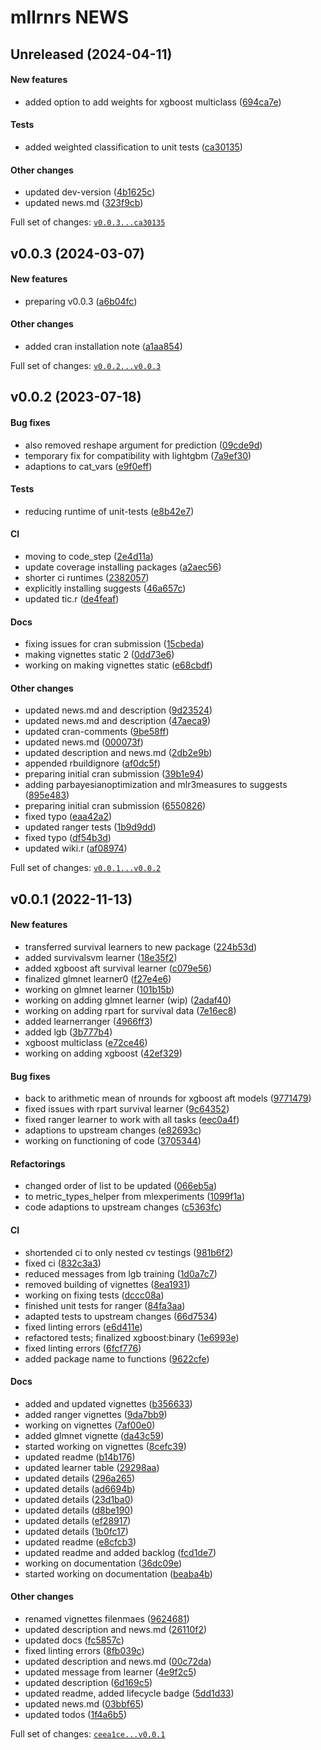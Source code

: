 # mllrnrs NEWS

## Unreleased (2024-04-11)

#### New features

-   added option to add weights for xgboost multiclass
    ([694ca7e](https://github.com/kapsner/mllrnrs/tree/694ca7e56df25ee94d3937bc6b8ab1015de619db))

#### Tests

-   added weighted classification to unit tests
    ([ca30135](https://github.com/kapsner/mllrnrs/tree/ca30135fabf519ad82f08e9e38a289efb5b06e13))

#### Other changes

-   updated dev-version
    ([4b1625c](https://github.com/kapsner/mllrnrs/tree/4b1625cc389701ce114b44ee8565f0b147362483))
-   updated news.md
    ([323f9cb](https://github.com/kapsner/mllrnrs/tree/323f9cb0dc0e38213154669dccff7a700f5071c2))

Full set of changes:
[`v0.0.3...ca30135`](https://github.com/kapsner/mllrnrs/compare/v0.0.3...ca30135)

## v0.0.3 (2024-03-07)

#### New features

-   preparing v0.0.3
    ([a6b04fc](https://github.com/kapsner/mllrnrs/tree/a6b04fc8c110864418bf201d2d77e0c30218c4ac))

#### Other changes

-   added cran installation note
    ([a1aa854](https://github.com/kapsner/mllrnrs/tree/a1aa854b479d78e67a7eb76b71b7d5a4500171fd))

Full set of changes:
[`v0.0.2...v0.0.3`](https://github.com/kapsner/mllrnrs/compare/v0.0.2...v0.0.3)

## v0.0.2 (2023-07-18)

#### Bug fixes

-   also removed reshape argument for prediction
    ([09cde9d](https://github.com/kapsner/mllrnrs/tree/09cde9d8eb6e38310d405ce4f669eb6fb64a1b37))
-   temporary fix for compatibility with lightgbm
    ([7a9ef30](https://github.com/kapsner/mllrnrs/tree/7a9ef307926c07ca6f2b33c2d93f4431d2a0a8c8))
-   adaptions to cat\_vars
    ([e9f0eff](https://github.com/kapsner/mllrnrs/tree/e9f0effbc2b1274f8f32a86c12b4a68ece9163de))

#### Tests

-   reducing runtime of unit-tests
    ([e8b42e7](https://github.com/kapsner/mllrnrs/tree/e8b42e7bed2392900d1495e666ce0363cfe0a3e4))

#### CI

-   moving to code\_step
    ([2e4d11a](https://github.com/kapsner/mllrnrs/tree/2e4d11a96f5f91f62e05772f77237ac384f7e130))
-   update coverage installing packages
    ([a2aec56](https://github.com/kapsner/mllrnrs/tree/a2aec569a52d66c2ba9feb2c6ae825c1afb3be92))
-   shorter ci runtimes
    ([2382057](https://github.com/kapsner/mllrnrs/tree/2382057f7827370c7e4f7a5cb575fe0d663f026a))
-   explicitly installing suggests
    ([46a657c](https://github.com/kapsner/mllrnrs/tree/46a657c03da03110917dcc3654d7b9967af5d97a))
-   updated tic.r
    ([de4feaf](https://github.com/kapsner/mllrnrs/tree/de4feaf376eb6d0af75cce19d0bc4cd50b223275))

#### Docs

-   fixing issues for cran submission
    ([15cbeda](https://github.com/kapsner/mllrnrs/tree/15cbedab83d2676abd08716209e92ba606bfb751))
-   making vignettes static 2
    ([0dd73e6](https://github.com/kapsner/mllrnrs/tree/0dd73e646ea7270eecd1c9747d643ede2e1b5e5a))
-   working on making vignettes static
    ([e68cbdf](https://github.com/kapsner/mllrnrs/tree/e68cbdf55304832c6843e5c9a427f527a5250ffa))

#### Other changes

-   updated news.md and description
    ([9d23524](https://github.com/kapsner/mllrnrs/tree/9d23524cc0422f381be74ac854c128ec69bfd468))
-   updated news.md and description
    ([47aeca9](https://github.com/kapsner/mllrnrs/tree/47aeca9df9197de14eb8c4b7a37a7579e3f55b33))
-   updated cran-comments
    ([9be58ff](https://github.com/kapsner/mllrnrs/tree/9be58ffe0b30afa956dc8ad9732e2a7fdac65ab5))
-   updated news.md
    ([000073f](https://github.com/kapsner/mllrnrs/tree/000073f2cddbe5671bc448e8d9d6b0e0bc2e3f99))
-   updated description and news.md
    ([2db2e9b](https://github.com/kapsner/mllrnrs/tree/2db2e9bcf3525b872e5dce57ec00e517f6f3be5e))
-   appended rbuildignore
    ([af0dc5f](https://github.com/kapsner/mllrnrs/tree/af0dc5ffbf064274e313d2115a5dbcdd41b97581))
-   preparing initial cran submission
    ([39b1e94](https://github.com/kapsner/mllrnrs/tree/39b1e94d5a3989b0189ce10471dd9d964a7ed549))
-   adding parbayesianoptimization and mlr3measures to suggests
    ([895e483](https://github.com/kapsner/mllrnrs/tree/895e4830a5ff659883f37265b304be718973ca31))
-   preparing initial cran submission
    ([6550826](https://github.com/kapsner/mllrnrs/tree/6550826ec135e19882c746b5ec20705a5f31e15c))
-   fixed typo
    ([eaa42a2](https://github.com/kapsner/mllrnrs/tree/eaa42a2bddf0b3c263c72ec22fc6f92132d24ee6))
-   updated ranger tests
    ([1b9d9dd](https://github.com/kapsner/mllrnrs/tree/1b9d9ddaf89b50e7b19f6d701e1e3b6826f05b0a))
-   fixed typo
    ([df54b3d](https://github.com/kapsner/mllrnrs/tree/df54b3d69207dba0893a4dedaa97f0f843178390))
-   updated wiki.r
    ([af08974](https://github.com/kapsner/mllrnrs/tree/af0897471d09d71b29a10218030ad573a1b303c0))

Full set of changes:
[`v0.0.1...v0.0.2`](https://github.com/kapsner/mllrnrs/compare/v0.0.1...v0.0.2)

## v0.0.1 (2022-11-13)

#### New features

-   transferred survival learners to new package
    ([224b53d](https://github.com/kapsner/mllrnrs/tree/224b53de29300d070ed9b91aac87915732f3a350))
-   added survivalsvm learner
    ([18e35f2](https://github.com/kapsner/mllrnrs/tree/18e35f2d70d90791e0a1b775841fd0c5bafc35eb))
-   added xgboost aft survival learner
    ([c079e56](https://github.com/kapsner/mllrnrs/tree/c079e56eecc4461cdb5334bca60830024c84883b))
-   finalized glmnet learner0
    ([f27e4e6](https://github.com/kapsner/mllrnrs/tree/f27e4e6b5cbdba7616acae247628a5560ccede9c))
-   working on glmnet learner
    ([101b15b](https://github.com/kapsner/mllrnrs/tree/101b15bac5795ee285a36e7c9b312c0443062499))
-   working on adding glmnet learner (wip)
    ([2adaf40](https://github.com/kapsner/mllrnrs/tree/2adaf405a30679fb49233f5f4a42279e0d688541))
-   working on adding rpart for survival data
    ([7e16ec8](https://github.com/kapsner/mllrnrs/tree/7e16ec8219b6b9aee42b0b12c8d5e08e752ea627))
-   added learnerranger
    ([4966ff3](https://github.com/kapsner/mllrnrs/tree/4966ff3d2320de6868e6ce99fa5e3cb12f41be36))
-   added lgb
    ([3b777b4](https://github.com/kapsner/mllrnrs/tree/3b777b4d2f7ecaf7d90c80bbc7a3a9a7f2c3bfe6))
-   xgboost multiclass
    ([e72ce46](https://github.com/kapsner/mllrnrs/tree/e72ce46d870d73bf5aa43d12c7270074f8697700))
-   working on adding xgboost
    ([42ef329](https://github.com/kapsner/mllrnrs/tree/42ef329443ef56b95ea5d5e632e1d733f91b1dab))

#### Bug fixes

-   back to arithmetic mean of nrounds for xgboost aft models
    ([9771479](https://github.com/kapsner/mllrnrs/tree/9771479c6ba609f5b950d39cdc2154ede57c6a0c))
-   fixed issues with rpart survival learner
    ([9c64352](https://github.com/kapsner/mllrnrs/tree/9c643525dea8863a40be5792fb9e8dac79b0b616))
-   fixed ranger learner to work with all tasks
    ([eec0a4f](https://github.com/kapsner/mllrnrs/tree/eec0a4f5dab8d00a24c10046ff8c7a02e5e3cdc7))
-   adaptions to upstream changes
    ([e82693c](https://github.com/kapsner/mllrnrs/tree/e82693c3725313f13f57359d9656e595b3b22564))
-   working on functioning of code
    ([3705344](https://github.com/kapsner/mllrnrs/tree/3705344129e61879259fb4e025d8af3db03025e1))

#### Refactorings

-   changed order of list to be updated
    ([066eb5a](https://github.com/kapsner/mllrnrs/tree/066eb5a05408e92025c570b58def13c29ed25bab))
-   to metric\_types\_helper from mlexperiments
    ([1099f1a](https://github.com/kapsner/mllrnrs/tree/1099f1aac600c2cac41a789ca5bdfcc91f2f802b))
-   code adaptions to upstream changes
    ([c5363fc](https://github.com/kapsner/mllrnrs/tree/c5363fc2be191343ef5ebfd3363a535e0ea5e458))

#### CI

-   shortended ci to only nested cv testings
    ([981b6f2](https://github.com/kapsner/mllrnrs/tree/981b6f2015c1afc3622ddc407874da61c04fc75a))
-   fixed ci
    ([832c3a3](https://github.com/kapsner/mllrnrs/tree/832c3a3f1ad1e3703b9e00600818fcf45b1a7245))
-   reduced messages from lgb training
    ([1d0a7c7](https://github.com/kapsner/mllrnrs/tree/1d0a7c7881065df79274579809e6e307bff40f4b))
-   removed building of vignettes
    ([8ea1931](https://github.com/kapsner/mllrnrs/tree/8ea193198e556056952db2dbf22fa94e4e16c695))
-   working on fixing tests
    ([dccc08a](https://github.com/kapsner/mllrnrs/tree/dccc08ab68d15d2e4a49c23c29936f746ba13cab))
-   finished unit tests for ranger
    ([84fa3aa](https://github.com/kapsner/mllrnrs/tree/84fa3aae461ee1479e0d173ad69c75454e1193dc))
-   adapted tests to upstream changes
    ([66d7534](https://github.com/kapsner/mllrnrs/tree/66d75346960ed9df07dbf88743bf9f6e9952a777))
-   fixed linting errors
    ([e6d411e](https://github.com/kapsner/mllrnrs/tree/e6d411edcc1f280759f29b157fe476162a74c94a))
-   refactored tests; finalized xgboost:binary
    ([1e6993e](https://github.com/kapsner/mllrnrs/tree/1e6993ef7e7cb9569a9a5dbef60be66d83cbdfa0))
-   fixed linting errors
    ([6fcf776](https://github.com/kapsner/mllrnrs/tree/6fcf776dde9ba7c6b2b6cce47aa864c9d1c9fd00))
-   added package name to functions
    ([9622cfe](https://github.com/kapsner/mllrnrs/tree/9622cfeac556a3e8341078e138974a42b81b8c90))

#### Docs

-   added and updated vignettes
    ([b356633](https://github.com/kapsner/mllrnrs/tree/b3566339875dc200b850688564e102163260feba))
-   added ranger vignettes
    ([9da7bb9](https://github.com/kapsner/mllrnrs/tree/9da7bb90f7467f77f187406a1fbc11f8c1b88042))
-   working on vignettes
    ([7af00e0](https://github.com/kapsner/mllrnrs/tree/7af00e0af8e6f282e7cf6dd709defa7d5a9448dc))
-   added glmnet vignette
    ([da43c59](https://github.com/kapsner/mllrnrs/tree/da43c5902d71f6f4e864f26c626c3900aed8eada))
-   started working on vignettes
    ([8cefc39](https://github.com/kapsner/mllrnrs/tree/8cefc399987adee3302783a4561755bd0499d208))
-   updated readme
    ([b14b176](https://github.com/kapsner/mllrnrs/tree/b14b17683dc8a54eb843b54aa1f562ffc7354285))
-   updated learner table
    ([29298aa](https://github.com/kapsner/mllrnrs/tree/29298aac830529dbabcb1d6f0351c9c2fa14d90d))
-   updated details
    ([296a265](https://github.com/kapsner/mllrnrs/tree/296a2650121722f2e269b4496961b9d762136cbd))
-   updated details
    ([ad6694b](https://github.com/kapsner/mllrnrs/tree/ad6694b39ae7168d4e4cb80c972596216f747473))
-   updated details
    ([23d1ba0](https://github.com/kapsner/mllrnrs/tree/23d1ba0872d5c6541756696a27db3a5b376a89ab))
-   updated details
    ([d8be190](https://github.com/kapsner/mllrnrs/tree/d8be19038f50d4dd98d2ced08e92a2edffd4e72f))
-   updated details
    ([ef28917](https://github.com/kapsner/mllrnrs/tree/ef289171cd3072b882ce874a2e974d2f3c87226c))
-   updated details
    ([1b0fc17](https://github.com/kapsner/mllrnrs/tree/1b0fc17bba5379df75608db7f92d9e1b95281396))
-   updated readme
    ([e8cfcb3](https://github.com/kapsner/mllrnrs/tree/e8cfcb36aeb2ff29d622179a64b2a1f65db32e78))
-   updated readme and added backlog
    ([fcd1de7](https://github.com/kapsner/mllrnrs/tree/fcd1de7f7e800367ea6f99e93342c8c432907139))
-   working on documentation
    ([36dc09e](https://github.com/kapsner/mllrnrs/tree/36dc09ed9a3964172320151ad9351df764de9c6d))
-   started working on documentation
    ([beaba4b](https://github.com/kapsner/mllrnrs/tree/beaba4bf2bf78dd39c1f0b4114ee98e8fc1a718e))

#### Other changes

-   renamed vignettes filenmaes
    ([9624681](https://github.com/kapsner/mllrnrs/tree/96246818c6a28b68a9f276fe6b89b0ad694dfabc))
-   updated description and news.md
    ([26110f2](https://github.com/kapsner/mllrnrs/tree/26110f2560889a8d9b6f9f4abb60bb4439c89db8))
-   updated docs
    ([fc5857c](https://github.com/kapsner/mllrnrs/tree/fc5857c4e0ce69a9b660e6f881b224af92367267))
-   fixed linting errors
    ([8fb039c](https://github.com/kapsner/mllrnrs/tree/8fb039cef6463848fc3d81aad6205b5fc3c415af))
-   updated description and news.md
    ([00c72da](https://github.com/kapsner/mllrnrs/tree/00c72da72cc1cba4b2d67c8f6d7de234f7baa181))
-   updated message from learner
    ([4e9f2c5](https://github.com/kapsner/mllrnrs/tree/4e9f2c5c9b005ad09a83010581b2f90b1b62875c))
-   updated description
    ([6d169c5](https://github.com/kapsner/mllrnrs/tree/6d169c5da56da61146ac9181313a3db813ccfb4b))
-   updated readme, added lifecycle badge
    ([5dd1d33](https://github.com/kapsner/mllrnrs/tree/5dd1d330f44fc4a25e4c6de63bd288d57576b846))
-   updated news.md
    ([03bbf65](https://github.com/kapsner/mllrnrs/tree/03bbf65aff08304f9bcaa6f22ea554a5bed39358))
-   updated todos
    ([1f4a6b5](https://github.com/kapsner/mllrnrs/tree/1f4a6b52c1f9a64eb7143e99843618329182ca08))

Full set of changes:
[`ceea1ce...v0.0.1`](https://github.com/kapsner/mllrnrs/compare/ceea1ce...v0.0.1)
